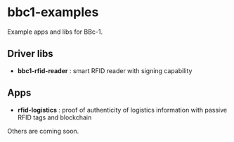 # bbc1-examples
Example apps and libs for BBc-1.

## Driver libs
* **bbc1-rfid-reader** : smart RFID reader with signing capability

## Apps
* **rfid-logistics** : proof of authenticity of logistics information with passive RFID tags and blockchain

Others are coming soon.
